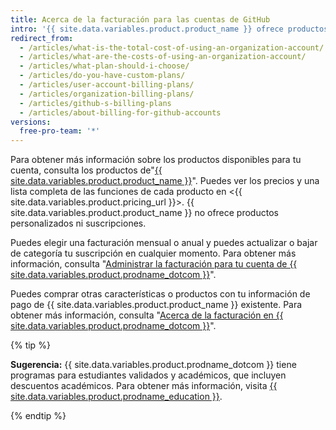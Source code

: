 ```yaml
---
title: Acerca de la facturación para las cuentas de GitHub
intro: '{{ site.data.variables.product.product_name }} ofrece productos gratuitos y pagos para cada programador o equipo.'
redirect_from:
  - /articles/what-is-the-total-cost-of-using-an-organization-account/
  - /articles/what-are-the-costs-of-using-an-organization-account/
  - /articles/what-plan-should-i-choose/
  - /articles/do-you-have-custom-plans/
  - /articles/user-account-billing-plans/
  - /articles/organization-billing-plans/
  - /articles/github-s-billing-plans
  - /articles/about-billing-for-github-accounts
versions:
  free-pro-team: '*'
---
```


Para obtener más información sobre los productos disponibles para tu cuenta, consulta los productos de"[{{ site.data.variables.product.product_name }}](/articles/github-s-products)". Puedes ver los precios y una lista completa de las funciones de cada producto en <{{ site.data.variables.product.pricing_url }}>. {{ site.data.variables.product.product_name }} no ofrece productos personalizados ni suscripciones.

Puedes elegir una facturación mensual o anual y puedes actualizar o bajar de categoría tu suscripción en cualquier momento. Para obtener más información, consulta "[Administrar la facturación para tu cuenta de {{ site.data.variables.product.prodname_dotcom }}](/articles/managing-billing-for-your-github-account)".

Puedes comprar otras características o productos con tu información de pago de {{ site.data.variables.product.product_name }} existente. Para obtener más información, consulta "[Acerca de la facturación en {{ site.data.variables.product.prodname_dotcom }}](/articles/about-billing-on-github)".

{% tip %}

**Sugerencia:** {{ site.data.variables.product.prodname_dotcom }} tiene programas para estudiantes validados y académicos, que incluyen descuentos académicos. Para obtener más información, visita [{{ site.data.variables.product.prodname_education }}](https://education.github.com/).

{% endtip %}
